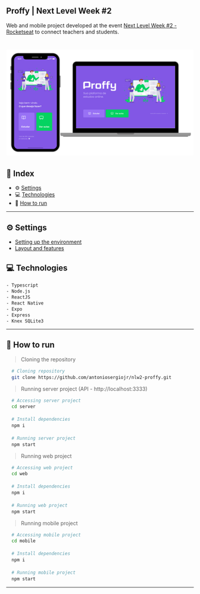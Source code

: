 ## Proffy | Next Level Week #2

Web and mobile project developed at the event [Next Level Week #2 - Rocketseat](https://rocketseat.com.br/) to connect teachers and students.

<h1 align="center">
  <img alt="Proffy" src="./docs/design.png">
</h1>

## 📌 Index
- ⚙ [Settings](#-settings)
- 💻 [Technologies](#-technologies)
- 🚀 [How to run](#-how-to-run)

---
## ⚙ Settings
  - [Setting up the environment](https://www.notion.so/Configurando-Ambiente-NLW-98a471ad3cb6448284b8ceed31c45767)
  - [Layout and features](https://www.notion.so/Vers-o-2-0-Proffy-eefca1b981694cd0a895613bc6235970)

## 💻 Technologies
    - Typescript
    - Node.js
    - ReactJS
    - React Native
    - Expo
    - Express
    - Knex SQLite3
---

## 🚀 How to run

  > Cloning the repository
  ```bash
    # Cloning repository
    git clone https://github.com/antoniosergiojr/nlw2-proffy.git
  ```

> Running server project (API - http://localhost:3333)
  ```bash
    # Accessing server project
    cd server
    
    # Install dependencies
    npm i

    # Running server project
    npm start 
  ```

  > Running web project
  ```bash
    # Accessing web project
    cd web
    
    # Install dependencies
    npm i

    # Running web project
    npm start
  ```

  > Running mobile project
  ```bash
    # Accessing mobile project
    cd mobile
    
    # Install dependencies
    npm i

    # Running mobile project
    npm start
  ```
---